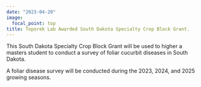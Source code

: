 ```yaml
---
date: "2023-04-20"
image: 
  focal_point: top
title: Toporek Lab Awarded South Dakota Specialty Crop Block Grant. 
---
```


This South Dakota Specialty Crop Block Grant will be used to higher a masters student to conduct a survey of foliar cucurbit diseases in South Dakota.

<!--more-->

A foliar disease survey will be conducted during the 2023, 2024, and 2025 growing seasons. 

